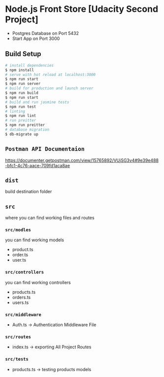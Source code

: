 # Node.js Front Store [Udacity Second Project]
- Postgres Database on Port 5432
- Start App on Port 3000
## Build Setup

```bash
# install dependencies
$ npm install
# serve with hot reload at localhost:3000
$ npm run start
$ npm run server
# build for production and launch server
$ npm run build
$ npm run start
# build and run jasmine tests
$ npm run test
# linting
$ npm run lint
# run preitter
$ npm run preitter
# database migration
$ db-migrate up
```

## `Postman API Documentaion`
https://documenter.getpostman.com/view/15765892/VUjSG3v4#9e39e488-bfc1-4c76-aace-709fd1aca8ae

## `dist`
build destination folder

## `src`
where you can find working files and routes

### `src/modles`
you can find working models
- product.ts
- order.ts
- user.ts

### `src/controllers`
you can find working controllers
- products.ts
- orders.ts
- users.ts

### `src/middleware`
- Auth.ts -> Authentication Middleware File

### `src/routes`
- index.ts -> exporting All Project Routes

### `src/tests`
- products.ts -> testing products models

